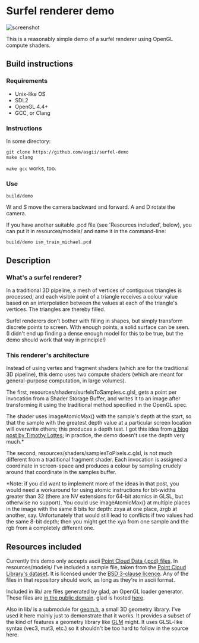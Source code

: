 # Surfel renderer demo

![screenshot](./demo_pic.png "")

This is a reasonably simple demo of a surfel renderer using OpenGL compute shaders.

## Build instructions

### Requirements

* Unix-like OS
* SDL2
* OpenGL 4.4+
* GCC, or Clang

### Instructions

In some directory:
```
git clone https://github.com/asgii/surfel-demo
make clang
```
`make gcc` works, too.

### Use

```
build/demo
```

W and S move the camera backward and forward. A and D rotate the camera.

If you have another suitable .pcd file (see 'Resources included', below), you can put it in resources/models/ and name it in the command-line:
```
build/demo ism_train_michael.pcd
```

## Description

### What's a surfel renderer?

In a traditional 3D pipeline, a mesh of vertices of contiguous triangles is processed, and each visible point of a triangle receives a colour value based on an interpolation between the values at each of the triangle's vertices. The triangles are thereby filled.

Surfel renderers don't bother with filling in shapes, but simply transform discrete points to screen. With enough points, a solid surface can be seen. (I didn't end up finding a dense enough model for this to be true, but the demo should work that way in principle!)

### This renderer's architecture

Instead of using vertex and fragment shaders (which are for the traditional 3D pipeline), this demo uses two compute shaders (which are meant for general-purpose computation, in large volumes).

The first, resources/shaders/surfelsToSamples.c.glsl, gets a point per invocation from a Shader Storage Buffer, and writes it to an image after transforming it using the traditional method specified in the OpenGL spec.

The shader uses imageAtomicMax() with the sample's depth at the start, so that the sample with the greatest depth value at a particular screen location will overwrite others; this produces a depth test. I got this idea from [a blog post by Timothy Lottes](https://timothylottes.github.io/20161121.html); in practice, the demo doesn't use the depth very much.*

The second, resources/shaders/samplesToPixels.c.glsl, is not much different from a traditional fragment shader. Each invocation is assigned a coordinate in screen-space and produces a colour by sampling crudely around that coordinate in the samples buffer.

*Note: if you did want to implement more of the ideas in that post, you would need a workaround for using atomic instructions for bit-widths greater than 32 (there are NV extensions for 64-bit atomics in GLSL, but otherwise no support).
You could use imageAtomicMax() at multiple places in the image with the same 8 bits for depth: zxya at one place, zrgb at another, say. Unfortunately that would still lead to conflicts if two values had the same 8-bit depth; then you might get the xya from one sample and the rgb from a completely different one.

## Resources included

Currently this demo only accepts ascii [Point Cloud Data (.pcd) files](http://pointclouds.org/documentation/tutorials/pcd_file_format.php). In resources/models/ I've included a sample file, taken from the [Point Cloud Library's dataset](https://github.com/PointCloudLibrary/data/tree/master/tutorials). It is licensed under the [BSD 3-clause licence](https://github.com/PointCloudLibrary/data/blob/master/LICENSE). Any of the files in that repository should work, as long as they're in ascii format.

Included in lib/ are files generated by glad, an OpenGL loader generator. These files are [in the public domain](https://github.com/Dav1dde/glad#whats-the-license-of-glad-generated-code-101). glad is hosted [here](https://github.com/Dav1dde/glad).

Also in lib/ is a submodule for [geom.h](https://github.com/asgii/geom.h), a small 3D geometry library. I've used it here mainly just to demonstrate that it works. It provides a subset of the kind of features a geometry library like [GLM](https://github.com/g-truc/glm) might. It uses GLSL-like syntax (vec3, mat3, etc.) so it shouldn't be too hard to follow in the source here.